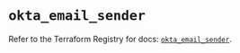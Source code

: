 # `okta_email_sender`

Refer to the Terraform Registry for docs: [`okta_email_sender`](https://registry.terraform.io/providers/okta/okta/4.20.0/docs/resources/email_sender).
